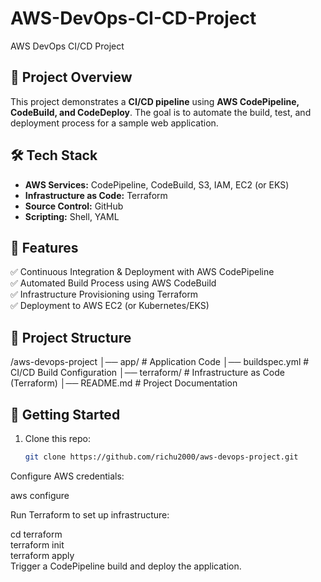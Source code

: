 # AWS-DevOps-CI-CD-Project
AWS DevOps CI/CD Project

## 📌 Project Overview  
This project demonstrates a **CI/CD pipeline** using **AWS CodePipeline, CodeBuild, and CodeDeploy**. The goal is to automate the build, test, and deployment process for a sample web application.

## 🛠️ Tech Stack  
- **AWS Services:** CodePipeline, CodeBuild, S3, IAM, EC2 (or EKS)  
- **Infrastructure as Code:** Terraform  
- **Source Control:** GitHub  
- **Scripting:** Shell, YAML  

## 📜 Features  
✅ Continuous Integration & Deployment with AWS CodePipeline  
✅ Automated Build Process using AWS CodeBuild  
✅ Infrastructure Provisioning using Terraform  
✅ Deployment to AWS EC2 (or Kubernetes/EKS)  

## 📂 Project Structure  
/aws-devops-project │── app/ # Application Code │── buildspec.yml # CI/CD Build Configuration │── terraform/ # Infrastructure as Code (Terraform) │── README.md # Project Documentation


## 🚀 Getting Started  
1. Clone this repo:  
   ```sh
   git clone https://github.com/richu2000/aws-devops-project.git
Configure AWS credentials:

aws configure


Run Terraform to set up infrastructure:

cd terraform  
terraform init  
terraform apply  
Trigger a CodePipeline build and deploy the application.
